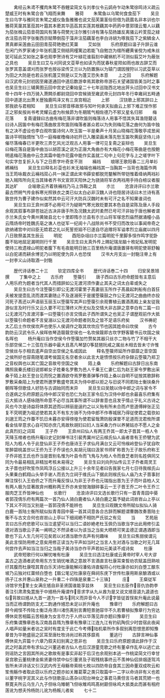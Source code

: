 <!-- { "loadSidebar": true } -->
　　禽经云朱鸢不攫肉朱鹭不吞鲤梁简文与刘孝仪令云鹢舟乍动朱鹭徐鸣诗义疏云楚威王时有朱鹭合沓飞翔而来舞
　　雅荷
　　朱鹭鱼以乌鹭何食食茄下
　　吴旦生曰乌字与雅同言朱鹭之威仪鱼鱼雅雅也说文茄芙蕖茎俗但借为蔬蓏名非本训也尔雅荷芙蕖其茎茄其叶蕸其本蔤其华菡萏其实莲其根藕其中菂菂中薏郭璞云蜀人以藕为茄张楫云茄音荷国风有蒲与荷樊光注尔雅引诗有蒲与茄扬雄反离骚云衿芰茄之緑衣注茄古荷字张衡西京赋蔕倒茄于藻井注茄藕茎也李白诗胡为啄我茄下之紫鳞金人萧真卿采莲曲云田田青茄荷艳艳红芙蕖
　　艾如张
　　乐府原题曰温子升辞云谁在闲门外罗家诸少年张机蓬艾侧结网槿篱边若能飞自勉岂为缯所纒黄雀傥为戒朱丝犹可延此艾如张之事也观李贺诗有艾叶緑花谁翦刻中藏祸机不可测似翦艾叶为蔽张之具也
　　吴旦生曰艾与刈同说文芟草也如读为而犹春秋星陨如雨也故古辞艾而张罗其意盖谓刈而张罗也按谷梁传艾兰以为防置旃以为辕门谓因搜狩以习武芟草以为田之大防是也若云张机蓬艾侧是以艾为蓬艾恐失本意
　　上之回
　　乐府解题曰汉武帝元封初因至雍遂通回中道后数游幸焉其歌称帝游石关望诸国皆美当时之事也吴旦生曰三辅黄图云回中宫史记秦始皇二十七年巡陇西北地出笄头过回中汉书文帝十四年十四万骑入萧闗杀都尉烧回中宫候骑至雍武帝元封四年冬行幸雍祠五畤通回中道遂北出萧关歴独鹿鸣泽又有三良宫相近
　　上邪
　　汉铙歌上邪其辞曰上邪我欲与君相知
　　吴旦生曰邪音移故邪与知叶何承天拟曲云上邪下难正悮作邪正之邪矣按尚书考灵耀云虚为秋候昴为冬期隂气相佐德乃不邪又星名归邪
　　梅花落
　　复斋谩録曰古曲有梅花落非谓吹笛则梅落诗人用事不悟其失耳渔隠樷话曰诗人因笛中有梅花落曲故言吹笛则梅落者甚众若以为失则梅花落之曲何为笛中独有之决不虚设也李白观吹笛诗何人吹玉笛一半是秦声十月吴山晓梅花落敬亭戎昱闻笛诗平明独惆怅飞尽一庭梅崔橹梅诗初开已入雕梁画未落先愁玉笛吹黄庭坚侍儿诗催尽落梅春已半更吹三弄乞风光泛观古人用事一律可见复斋之妄辩也
　　吴旦生曰梅花落自是笛中曲当以胡苕溪之说为正唐大角曲亦有大梅花小梅花等曲是也按鲍明逺梅花落曲中云念其霜中能作花露中能作实盖就二句中上句花字与上之嗟字叶下句实字忽复折入与下之日质字叶奇变不测
　　裲裆
　　琅琊王歌阳春二三月单衫綉裲珰
　　吴旦生曰释名衫芟也衫末无袖端也裲裆其一当胸其一当背也海篇作两当王筠咏裁衣云裲裆双心共一抹正谓此宋书薛安都脱兜鍪解所带铠惟着绛纳两裆衫驰入贼阵所向无当其锋者齐书文宣郊天阳休之为骁骑将军衣两裆用手持白棓议者服其达旷
　　企喻歌云齐着铁裲裆乃马上饰鞍之具
　　朩兰
　　沧浪诗评曰朩兰歌最古然朔气传金柝寒光照铁衣之类已似太白必非汉魏人诗也隠居诗话曰木兰诗有髙致世传为曹子建作似矣然其中云可汗大防兵汉魏时未有可汗之名不知果谁词也
　　吴旦生曰王弇州谓不必用可汗为疑朔气寒光致贬要其本色自是梁陈及唐人手段余观其叙事布辞苍拙近古决非唐手所及况魏太武时柔然已号可汗非始于唐也解者谓朩兰朱氏女今黄州黄陂县北七十里即隋朩兰县有朩兰山将军塜忠烈庙然据涌幢小品云隋炀帝时姓魏氏亳之谯人也従军一纪阅十八战除尚书不受归而改妆以事闻帝奇之欲纳诸宫中对曰臣无嫓君之礼以死誓拒廹不巳遂自尽追赠将军谥孝烈立庙嵗以四月八日致祭盖其生辰云
　　明驼
　　酉阳杂俎曰朩兰篇明驼千里脚多悮作鸣字驼卧腹不贴地屈足漏明则行千里
　　吴旦生曰太真外传上赐妃瑞龙脑十枚妃私发明驼使持三枚遗禄山明驼者腹下有毛夜能明日驰三百里杨升庵谓唐置驿有明驼使哥舒翰以白驼递而耕余博览乃以明驼使为异人也恐悮
　　汉书大月支出一封駞注脊上有一封李义山诗取酒一封駞

　　歴代诗话巻二十三
　　钦定四库全书
　　歴代诗话巻二十四
　　归安吴景旭撰
　　丁集中之上
　　古乐府
　　箜篌引
　　唐子西曰古乐府命题皆有主意后人用乐府为题者当代其人而措辞如公无渡河须作妻止其夫之词太白辈或失之
　　吴旦生曰古今注箜篌引即公无渡河霍里子髙妻丽玉所作子髙晨起刺船有白首狂夫被发提壶乱流而渡其妻随止不及遂溺死于是援箜篌鼓之作公无渡河之曲曲终亦投河死子髙还以声语丽玉丽玉以箜篌写其声曰箜篌引余观曹植云置酒髙殿上亲友従我游似言及时行乐又云久要不可忘薄终义所尤似及交情大非古辞之意李白有二篇一曰公无渡河乃言渡河事一曰箜篌引亦言交情此子西所谓失之也吴正子谓歴观前作大抵以箜篌引命题者不言叟溺以公无渡河命题者则及之皆不足语乐府矣
　　汉书祷祀太乙后土作坎侯坎声也使乐人侯调作之取其坎坎应节也因其姓命曰坎侯
　　古今韵防云汉武令乐人侯晖依琴造竷竷空侯也一名坎侯竷即古坎字野客樷书云坎国之侯名晖也
　　杨升庵曰当作空侯今作箜篌加竹赘矣其器只丝朩二物与竹了不相干大乐部空侯二十三弦在乐器中最大且髙凡琴瑟筝琵琶阮咸之属丝木相去皆未寸许惟空侯丝与朩相去逺声自空出空侯之名或因此
　　释名箜篌师延所作靡靡之音空国之侯所好也容斋随笔谓考侯国无名空者余以此言大是愦愦按乐府杂録云箜篌乃郑卫之音权舆也以其亡国之音故号空国之侯
　　陌上桑
　　乐府解题曰古辞日出东南隅照我秦氏楼旧说邯郸女子姓秦名罗敷为邑人千乗王仁妻仁后为赵王家令罗敷出采桑于陌上赵王登台见而恱之置酒欲夺焉罗敷善弹筝作陌上桑以自明不従按其歌辞称罗敷采桑陌上为使君所邀罗敷盛夸其夫为侍中郎以拒之与旧说不同若陆士衡扶桑升朝晖等但歌佳人好防与古调始同而末异
　　吴旦生曰吴兢以侍中郎之词与家令不合遂病之乐府原题云侍中郎汉官也恐仁为赵王家令后为汉侍中郎也余最喜乐府集有云大抵诗人感咏随所命意不必尽当其事所谓不以辞害意也且发乎情止乎礼义古诗之风也今次是诗益将体原其迹而以辨丽是逞约之以义殆有所未合而卢思道傅縡张正见复不究明更为祖述使若其夫不有东方骑不为侍中郎不作専城居乃得従使君之载欤如刘邈王筠之作蚕不饥日未暮亦安得徬徨为使君留哉萧防殷谋曽不足道而沈君攸所谓看金怯举意求心自可知亦庶几焉故秋胡妇曰妇人当采桑力作以养舅姑亦不愿人之金此真烈妇之词耳
　　王子乔
　　王弇州曰仙人有两王乔其一即太子晋其一栢人令天降玉棺者也杨升庵曰史记封禅书注引裴秀冀州记云缑氏仙人庙者昔有王侨犍为武阳人为栢人令于此登仙非王子乔也唐诗王子求仙月满台又云可怜缑岭登仙子犹自吹笙醉碧桃盖世以王侨为王子乔误也久矣胡元瑞曰汲冡书师旷称晋为王子故乐府称王子乔非姓王氏也乔当是晋别名惟为叶县令而飞鳬与为柏人令而食芝者则名姓俱同又同为令最易相乱非精加考核未易得之
　　吴旦生曰刘向列仙传云王子乔者周灵王太子晋也好吹笙作凤鸣浮丘公接以上升三十余年见者曰告我家七月七日待我缑氏山头果乗白鹤翔山头举手谢人而去为立祠于维氏山下据此则缑氏仙人庙乃太子晋事封禅注悮引入王伯侨之下而升庵反悮认为非王子乔也元瑞指出晋为王子而叶县柏人又有两人极为显著故弇州概称两王乔亦未安按海録碎事云一王子晋王乔二叶令王乔三服肉芝王乔皆神仙也
　　长歌行
　　沧浪诗评曰文选长歌行只有一首青青园中葵者郭茂倩乐府有两篇次一首乃仙人骑白鹿者仙人骑白鹿之篇予疑此词岧岧山上亭以下其义不同当又别是一首郭茂倩不能辨也
　　吴旦生曰观魏文帝所赋似拟仙人骑白鹿一首陆士衡所赋似拟青青园中葵一首其词意各合古辞而解题谓曹魏改奏晋陆士衡不与古文合何也岧岧山上亭以下细阅絶不相防严氏驳之有见
　　当
　　艺苑巵言曰古乐府悲歌可以当泣逺望可以当归二语妙絶老杜玉佩仍当歌当字出此用修引孟德对酒当歌云子美一阐明之不然读者以为该当之当矣大瞆瞆可笑孟德正谓遇酒即当歌也下云人生几何可见矣若以对酒当歌作去声有何趣味
　　吴旦生曰焦弱侯谓元美此言悮防用修之意矣用修正读当为平声如当时之当言人生对酒与当歌之时无几耳何尝作去声如当泣当归之当哉子美诗当亦作平声若如元美读不成诗矣
　　杜康
　　武帝短歌行何以解忧唯有杜康
　　吴旦生曰选注杜康或云黄帝时宰人号大谬盖古之造酒者武帝用东方生销忧唯酒之意故不言酒直言杜康耳束晳劝农赋盖田熟啖纡其腹而杜康咥其胄白乐天诗杜康能解闷潘佑诗直儗将心付杜康亦如刘白堕工酿东坡乃云独对红蕖倾白堕也【眉公笔记杜康泉在舜祠东庑下世传杜康用斯泉酿酒或以扬子江水并惠山泉称之一升重二十四铢是泉重二十三铢】
　　庄
　　王粲従军诗馆宇充里士女满庄馗自非圣贤国谁能享兹休
　　吴旦生曰五臣作音仇协韵李善注引肃肃兔罝施于中馗杨升庵谓作音求字从九从酋为是又说文馗音逵九逵道也似背故曰馗从九首一道为一首与同义而异音今人不识字皆従首悮矣升庵此说最当而正杨谓韵防支尤二韵通作馗恐未足以折升庵也
　　豫章行
　　乐府解题曰古辞今阙悮不传陆士衡泛舟清川渚伤离别言夀短景驰容华不久若曹植拟豫章行为穷达傅休奕苦相篇云苦相身为女言尽力于人终以华落见弃亦题曰豫章行
　　吴旦生曰乐府集谓豫章邑名汉南昌县隋为豫章有豫章江江连九江有钓矶陶侃少时尝宿此夜闻人唱声如量米者访之吴时有度支于此亡今考傅陆机辈所作多叙别离怨恨思即知豫章昔为华艳盛丽之区耳至唐杜牧诗尚过称其侈靡焉
　　董逃行
　　古辞言神仙事傅休奕九弈篇十六章乃叙夫妇别离之思非也
　　吴旦生曰乐府原题谓此辞作于汉武之时盖武帝有求仙之兴董逃者古仙人也后汉游童竞歌之终有董卓作乱卒以逃亡此则谣防之言因其所尚之歌故有是事实非起于后汉也余观别本逃一作桃梁简文行幸甘泉宫歌云董桃律金紫贤妻侍禁中似引董贤及子瑕残桃事终云不羡神仙侣排烟逐驾鸿皆所未详诗话又引汉武内传王母觞帝索桃七枚以四防帝自食其三因命董双成吹云和笙侑觞作者取此窃以乐府之题亦如关雎葛覃之类只取篇中一二字以命诗非有义也若以董字桃字泥其义此与作铙歌巫山髙杂以阳台神女之事君马黄但言马者其荒陋一也蔡寛夫所云乌生八九子但咏乌雉朝飞但咏雉鸡鸣髙树巅但咏鸡大抵类此而甚有相府莲讹为想夫怜杨防儿讹为杨叛儿者矣
　　七十二
